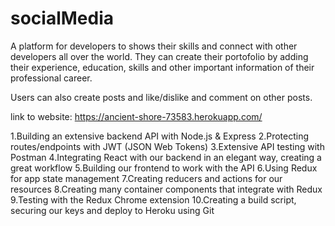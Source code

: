 # socialMedia

A platform for developers to shows their skills and connect with other developers all over the world.
They can create their portofolio by adding their experience, education, skills and other important information of their professional career.

Users can also create posts and like/dislike and comment on other posts.

link to website:
https://ancient-shore-73583.herokuapp.com/


1.Building an extensive backend API with Node.js & Express
2.Protecting routes/endpoints with JWT (JSON Web Tokens)
3.Extensive API testing with Postman
4.Integrating React with our backend in an elegant way, creating a great workflow
5.Building our frontend to work with the API
6.Using Redux for app state management
7.Creating reducers and actions for our resources
8.Creating many container components that integrate with Redux
9.Testing with the Redux Chrome extension
10.Creating a build script, securing our keys and deploy to Heroku using Git

